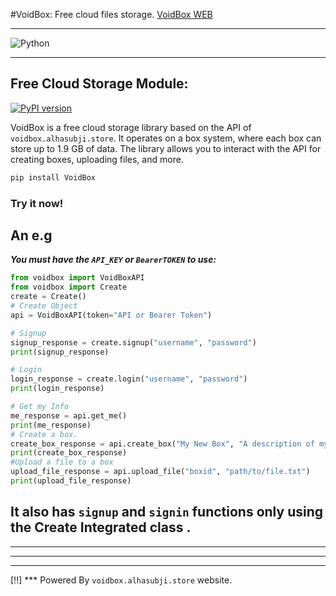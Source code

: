 #VoidBox: Free cloud files storage.
[VoidBox WEB](https://voidbox.alhasubji.store)
___

![Python](https://img.shields.io/badge/Python-3776AB?style=for-the-badge&logo=python&logoColor=white) &nbsp;
___ 

## Free Cloud Storage Module:

[![PyPI version](https://badge.fury.io/py/voidbox.svg)](https://badge.fury.io/py/voidbox)

VoidBox is a free cloud storage library based on the API of `voidbox.alhasubji.store`. It operates on a box system, where each box can store up to 1.9 GB of data. The library allows you to interact with the API for creating boxes, uploading files, and more.
```bash
pip install VoidBox
```
### Try it now!
## An e.g
***You must have the `API_KEY` or `BearerTOKEN` to use:***
```python
from voidbox import VoidBoxAPI
from voidbox import Create
create = Create()
# Create Object 
api = VoidBoxAPI(token="API or Bearer Token")

# Signup
signup_response = create.signup("username", "password")
print(signup_response)

# Login 
login_response = create.login("username", "password")
print(login_response)

# Get my Info
me_response = api.get_me()
print(me_response)
# Create a box.
create_box_response = api.create_box("My New Box", "A description of my new box")
print(create_box_response)
#Upload a file to a box
upload_file_response = api.upload_file("boxid", "path/to/file.txt")
print(upload_file_response)
```
## It also has `signup` and `signin` functions only using the Create Integrated class .
______
______
______

[!!] *** Powered By `voidbox.alhasubji.store` website.
